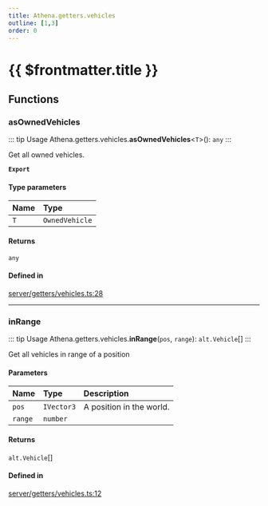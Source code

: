 ```yaml
---
title: Athena.getters.vehicles
outline: [1,3]
order: 0
---
```


# {{ $frontmatter.title }}


## Functions

### asOwnedVehicles

::: tip Usage
Athena.getters.vehicles.**asOwnedVehicles**<`T`\>(): `any`
:::

Get all owned vehicles.

**`Export`**

#### Type parameters

| Name | Type |
| :------ | :------ |
| `T` | `OwnedVehicle` |

#### Returns

`any`

#### Defined in

[server/getters/vehicles.ts:28](https://github.com/Stuyk/altv-athena/blob/27a8c87/src/core/server/getters/vehicles.ts#L28)

___

### inRange

::: tip Usage
Athena.getters.vehicles.**inRange**(`pos`, `range`): `alt.Vehicle`[]
:::

Get all vehicles in range of a position

#### Parameters

| Name | Type | Description |
| :------ | :------ | :------ |
| `pos` | `IVector3` | A position in the world. |
| `range` | `number` |  |

#### Returns

`alt.Vehicle`[]

#### Defined in

[server/getters/vehicles.ts:12](https://github.com/Stuyk/altv-athena/blob/27a8c87/src/core/server/getters/vehicles.ts#L12)
